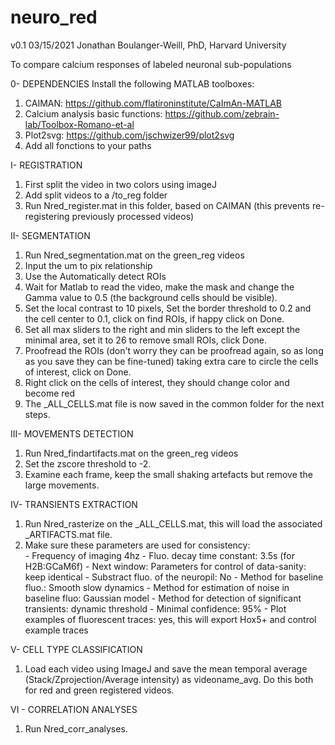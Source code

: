 # neuro_red

v0.1 03/15/2021
Jonathan Boulanger-Weill, PhD, Harvard University

To compare calcium responses of labeled neuronal sub-populations 

0- DEPENDENCIES 
  Install the following MATLAB toolboxes: 
  1. CAIMAN: https://github.com/flatironinstitute/CaImAn-MATLAB
  2. Calcium analysis basic functions: https://github.com/zebrain-lab/Toolbox-Romano-et-al
  3. Plot2svg: https://github.com/jschwizer99/plot2svg
  4. Add all fonctions to your paths 

I- REGISTRATION
  1. First split the video in two colors using imageJ
  2. Add split videos to a /to_reg folder
  3. Run Nred_register.mat in this folder, based on CAIMAN (this prevents re-registering previously processed videos)

II- SEGMENTATION 
  1. Run Nred_segmentation.mat on the green_reg videos  
  2. Input the um to pix relationship 
  3. Use the Automatically detect ROIs
  4. Wait for Matlab to read the video, make the mask and change the Gamma value to 0.5 (the background cells should be visible). 
  5. Set the local contrast to 10 pixels, Set the border threshold to 0.2 and the cell center to 0.1, click on find ROIs, if happy click on Done.
  6. Set all max sliders to the right and min sliders to the left except the minimal area, set it to 26 to remove small ROIs, click Done.
  7. Proofread the ROIs (don't worry they can be proofread again, so as long as you save they can be fine-tuned) taking extra care to circle the cells of interest, click on Done.
  8. Right click on the cells of interest, they should change color and become red
  9. The _ALL_CELLS.mat file is now saved in the common folder for the next steps.

III- MOVEMENTS DETECTION 
  1. Run Nred_findartifacts.mat on the green_reg videos
  2. Set the zscore threshold to -2. 
  3. Examine each frame, keep the small shaking artefacts but remove the large movements. 

IV- TRANSIENTS EXTRACTION
  1. Run Nred_rasterize on the _ALL_CELLS.mat, this will load the associated _ARTIFACTS.mat file. 
  2. Make sure these parameters are used for consistency:  
	- Frequency of imaging 4hz
	- Fluo. decay time constant: 3.5s (for H2B:GCaM6f) 
	- Next window: Parameters for control of data-sanity: keep identical
	- Substract fluo. of the neuropil: No
	- Method for baseline fluo.: Smooth slow dynamics
	- Method for estimation of noise in baseline fluo: Gaussian model
	- Method for detection of significant transients: dynamic threshold 
	- Minimal confidence: 95%
	- Plot examples of fluorescent traces: yes, this will export Hox5+ and control example traces 

V- CELL TYPE CLASSIFICATION 
  1. Load each video using ImageJ and save the mean temporal average (Stack/Zprojection/Average intensity) as videoname_avg. Do this both for red and green registered videos. 
	
VI - CORRELATION ANALYSES 
  1. Run Nred_corr_analyses. 
